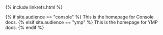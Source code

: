 {% include linkrefs.html %}

{% if site.audience == "console" %}
This is the homepage for Console docs.
{% elsif site.audience == "ymp" %}
This is the homepage for YMP docs.
{% endif %}